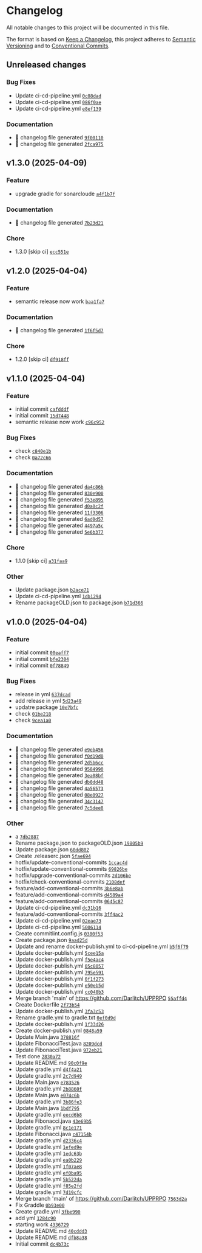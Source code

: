 # Changelog

All notable changes to this project will be documented in this file.

The format is based on [Keep a Changelog](https://keepachangelog.com/en/1.0.0/), this project adheres to [Semantic Versioning](https://semver.org/spec/v2.0.0.html) and to [Conventional Commits](https://www.conventionalcommits.org/en/v1.0.0/).

## Unreleased changes

### Bug Fixes
- Update ci-cd-pipeline.yml [`0c08dad`](https://github.com/Darlitch/UPPRPO/commit/0c08dad)
- Update ci-cd-pipeline.yml [`086f0ae`](https://github.com/Darlitch/UPPRPO/commit/086f0ae)
- Update ci-cd-pipeline.yml [`e8ef139`](https://github.com/Darlitch/UPPRPO/commit/e8ef139)

### Documentation
- :robot: changelog file generated [`9f00110`](https://github.com/Darlitch/UPPRPO/commit/9f00110)
- :robot: changelog file generated [`2fca975`](https://github.com/Darlitch/UPPRPO/commit/2fca975)

## v1.3.0 (2025-04-09)

### Feature
- upgrade gradle for sonarcloude [`a4f1b7f`](https://github.com/Darlitch/UPPRPO/commit/a4f1b7f)

### Documentation
- :robot: changelog file generated [`7b23d21`](https://github.com/Darlitch/UPPRPO/commit/7b23d21)

### Chore
- 1.3.0 [skip ci] [`ecc551e`](https://github.com/Darlitch/UPPRPO/commit/ecc551e)

## v1.2.0 (2025-04-04)

### Feature
- semantic release now work [`baa1fa7`](https://github.com/Darlitch/UPPRPO/commit/baa1fa7)

### Documentation
- :robot: changelog file generated [`1f6f5d7`](https://github.com/Darlitch/UPPRPO/commit/1f6f5d7)

### Chore
- 1.2.0 [skip ci] [`df918ff`](https://github.com/Darlitch/UPPRPO/commit/df918ff)

## v1.1.0 (2025-04-04)

### Feature
- initial commit [`cafdddf`](https://github.com/Darlitch/UPPRPO/commit/cafdddf)
- initial commit [`15d7448`](https://github.com/Darlitch/UPPRPO/commit/15d7448)
- semantic release now work [`c96c952`](https://github.com/Darlitch/UPPRPO/commit/c96c952)

### Bug Fixes
- check [`c840e1b`](https://github.com/Darlitch/UPPRPO/commit/c840e1b)
- check [`0a72c66`](https://github.com/Darlitch/UPPRPO/commit/0a72c66)

### Documentation
- :robot: changelog file generated [`da4c86b`](https://github.com/Darlitch/UPPRPO/commit/da4c86b)
- :robot: changelog file generated [`830e900`](https://github.com/Darlitch/UPPRPO/commit/830e900)
- :robot: changelog file generated [`f53e895`](https://github.com/Darlitch/UPPRPO/commit/f53e895)
- :robot: changelog file generated [`d0a0c2f`](https://github.com/Darlitch/UPPRPO/commit/d0a0c2f)
- :robot: changelog file generated [`11f3306`](https://github.com/Darlitch/UPPRPO/commit/11f3306)
- :robot: changelog file generated [`6ad0d57`](https://github.com/Darlitch/UPPRPO/commit/6ad0d57)
- :robot: changelog file generated [`4497a5c`](https://github.com/Darlitch/UPPRPO/commit/4497a5c)
- :robot: changelog file generated [`5e6b377`](https://github.com/Darlitch/UPPRPO/commit/5e6b377)

### Chore
- 1.1.0 [skip ci] [`a31faa9`](https://github.com/Darlitch/UPPRPO/commit/a31faa9)

### Other
- Update package.json [`b2ace71`](https://github.com/Darlitch/UPPRPO/commit/b2ace71)
- Update ci-cd-pipeline.yml [`1db1294`](https://github.com/Darlitch/UPPRPO/commit/1db1294)
- Rename packageOLD.json to package.json [`b71d366`](https://github.com/Darlitch/UPPRPO/commit/b71d366)

## v1.0.0 (2025-04-04)

### Feature
- initial commit [`00eaff7`](https://github.com/Darlitch/UPPRPO/commit/00eaff7)
- initial commit [`bfe2304`](https://github.com/Darlitch/UPPRPO/commit/bfe2304)
- initial commit [`0f78849`](https://github.com/Darlitch/UPPRPO/commit/0f78849)

### Bug Fixes
- release in yml [`637dcad`](https://github.com/Darlitch/UPPRPO/commit/637dcad)
- add release in yml [`5d23a49`](https://github.com/Darlitch/UPPRPO/commit/5d23a49)
- updatre package [`10e7bfc`](https://github.com/Darlitch/UPPRPO/commit/10e7bfc)
- check [`01be218`](https://github.com/Darlitch/UPPRPO/commit/01be218)
- check [`9cea1a0`](https://github.com/Darlitch/UPPRPO/commit/9cea1a0)

### Documentation
- :robot: changelog file generated [`e9eb456`](https://github.com/Darlitch/UPPRPO/commit/e9eb456)
- :robot: changelog file generated [`f0d19d0`](https://github.com/Darlitch/UPPRPO/commit/f0d19d0)
- :robot: changelog file generated [`2d5b6cc`](https://github.com/Darlitch/UPPRPO/commit/2d5b6cc)
- :robot: changelog file generated [`9584990`](https://github.com/Darlitch/UPPRPO/commit/9584990)
- :robot: changelog file generated [`3ea08bf`](https://github.com/Darlitch/UPPRPO/commit/3ea08bf)
- :robot: changelog file generated [`db0dd48`](https://github.com/Darlitch/UPPRPO/commit/db0dd48)
- :robot: changelog file generated [`4a56573`](https://github.com/Darlitch/UPPRPO/commit/4a56573)
- :robot: changelog file generated [`08e0927`](https://github.com/Darlitch/UPPRPO/commit/08e0927)
- :robot: changelog file generated [`34c3147`](https://github.com/Darlitch/UPPRPO/commit/34c3147)
- :robot: changelog file generated [`7c5dee8`](https://github.com/Darlitch/UPPRPO/commit/7c5dee8)

### Other
- a [`7db2887`](https://github.com/Darlitch/UPPRPO/commit/7db2887)
- Rename package.json to packageOLD.json [`19805b9`](https://github.com/Darlitch/UPPRPO/commit/19805b9)
- Update package.json [`60dd802`](https://github.com/Darlitch/UPPRPO/commit/60dd802)
- Create .releaserc.json [`5fae694`](https://github.com/Darlitch/UPPRPO/commit/5fae694)
- hotfix/update-сonventional-сommits [`1ccac4d`](https://github.com/Darlitch/UPPRPO/commit/1ccac4d)
- hotfix/update-сonventional-сommits [`69826be`](https://github.com/Darlitch/UPPRPO/commit/69826be)
- hotfix/upgrade-сonventional-сommits [`2d106be`](https://github.com/Darlitch/UPPRPO/commit/2d106be)
- hotfix/check-сonventional-сommits [`2108def`](https://github.com/Darlitch/UPPRPO/commit/2108def)
- feature/add-сonventional-сommits [`3b6e8ab`](https://github.com/Darlitch/UPPRPO/commit/3b6e8ab)
- feature/add-сonventional-сommits [`d4589a4`](https://github.com/Darlitch/UPPRPO/commit/d4589a4)
- feature/add-сonventional-сommits [`0645c87`](https://github.com/Darlitch/UPPRPO/commit/0645c87)
- Update ci-cd-pipeline.yml [`dc31b16`](https://github.com/Darlitch/UPPRPO/commit/dc31b16)
- feature/add-conventional-commits [`3ff4ac2`](https://github.com/Darlitch/UPPRPO/commit/3ff4ac2)
- Update ci-cd-pipeline.yml [`02eae73`](https://github.com/Darlitch/UPPRPO/commit/02eae73)
- Update ci-cd-pipeline.yml [`5006114`](https://github.com/Darlitch/UPPRPO/commit/5006114)
- Create commitlint.config.js [`0380f53`](https://github.com/Darlitch/UPPRPO/commit/0380f53)
- Create package.json [`9aad25d`](https://github.com/Darlitch/UPPRPO/commit/9aad25d)
- Update and rename docker-publish.yml to ci-cd-pipeline.yml [`b5f6f79`](https://github.com/Darlitch/UPPRPO/commit/b5f6f79)
- Update docker-publish.yml [`5cee15a`](https://github.com/Darlitch/UPPRPO/commit/5cee15a)
- Update docker-publish.yml [`f5e4ac4`](https://github.com/Darlitch/UPPRPO/commit/f5e4ac4)
- Update docker-publish.yml [`05c8057`](https://github.com/Darlitch/UPPRPO/commit/05c8057)
- Update docker-publish.yml [`795e591`](https://github.com/Darlitch/UPPRPO/commit/795e591)
- Update docker-publish.yml [`0f1f273`](https://github.com/Darlitch/UPPRPO/commit/0f1f273)
- Update docker-publish.yml [`e50eb5d`](https://github.com/Darlitch/UPPRPO/commit/e50eb5d)
- Update docker-publish.yml [`cc040b3`](https://github.com/Darlitch/UPPRPO/commit/cc040b3)
- Merge branch 'main' of https://github.com/Darlitch/UPPRPO [`55affd4`](https://github.com/Darlitch/UPPRPO/commit/55affd4)
- Create Dockerfile [`2f73b54`](https://github.com/Darlitch/UPPRPO/commit/2f73b54)
- Update docker-publish.yml [`3fa3c53`](https://github.com/Darlitch/UPPRPO/commit/3fa3c53)
- Rename gradle.yml to gradle.txt [`0ef0d9d`](https://github.com/Darlitch/UPPRPO/commit/0ef0d9d)
- Update docker-publish.yml [`1f33d26`](https://github.com/Darlitch/UPPRPO/commit/1f33d26)
- Create docker-publish.yml [`0848a59`](https://github.com/Darlitch/UPPRPO/commit/0848a59)
- Update Main.java [`378816f`](https://github.com/Darlitch/UPPRPO/commit/378816f)
- Update FibonacciTest.java [`8209dcd`](https://github.com/Darlitch/UPPRPO/commit/8209dcd)
- Update FibonacciTest.java [`972eb21`](https://github.com/Darlitch/UPPRPO/commit/972eb21)
- Test done [`2830a72`](https://github.com/Darlitch/UPPRPO/commit/2830a72)
- Update README.md [`90c0f9e`](https://github.com/Darlitch/UPPRPO/commit/90c0f9e)
- Update gradle.yml [`d4f4a21`](https://github.com/Darlitch/UPPRPO/commit/d4f4a21)
- Update gradle.yml [`2c7d949`](https://github.com/Darlitch/UPPRPO/commit/2c7d949)
- Update Main.java [`e783526`](https://github.com/Darlitch/UPPRPO/commit/e783526)
- Update gradle.yml [`2b8860f`](https://github.com/Darlitch/UPPRPO/commit/2b8860f)
- Update Main.java [`e074c6b`](https://github.com/Darlitch/UPPRPO/commit/e074c6b)
- Update gradle.yml [`3b86fe3`](https://github.com/Darlitch/UPPRPO/commit/3b86fe3)
- Update Main.java [`1bdf795`](https://github.com/Darlitch/UPPRPO/commit/1bdf795)
- Update gradle.yml [`eecd6b8`](https://github.com/Darlitch/UPPRPO/commit/eecd6b8)
- Update Fibonacci.java [`43e69b5`](https://github.com/Darlitch/UPPRPO/commit/43e69b5)
- Update gradle.yml [`8c1e171`](https://github.com/Darlitch/UPPRPO/commit/8c1e171)
- Update Fibonacci.java [`c47154b`](https://github.com/Darlitch/UPPRPO/commit/c47154b)
- Update gradle.yml [`d2336c4`](https://github.com/Darlitch/UPPRPO/commit/d2336c4)
- Update gradle.yml [`1efed9e`](https://github.com/Darlitch/UPPRPO/commit/1efed9e)
- Update gradle.yml [`1edc63b`](https://github.com/Darlitch/UPPRPO/commit/1edc63b)
- Update gradle.yml [`ea0b229`](https://github.com/Darlitch/UPPRPO/commit/ea0b229)
- Update gradle.yml [`1f07ae8`](https://github.com/Darlitch/UPPRPO/commit/1f07ae8)
- Update gradle.yml [`ef0ba95`](https://github.com/Darlitch/UPPRPO/commit/ef0ba95)
- Update gradle.yml [`5b522da`](https://github.com/Darlitch/UPPRPO/commit/5b522da)
- Update gradle.yml [`f85e2fd`](https://github.com/Darlitch/UPPRPO/commit/f85e2fd)
- Update gradle.yml [`7d19cfc`](https://github.com/Darlitch/UPPRPO/commit/7d19cfc)
- Merge branch 'main' of https://github.com/Darlitch/UPPRPO [`7563d2a`](https://github.com/Darlitch/UPPRPO/commit/7563d2a)
- Fix Graddle [`0b93e00`](https://github.com/Darlitch/UPPRPO/commit/0b93e00)
- Create gradle.yml [`3fbe990`](https://github.com/Darlitch/UPPRPO/commit/3fbe990)
- add yml [`1284c90`](https://github.com/Darlitch/UPPRPO/commit/1284c90)
- starting work [`4336729`](https://github.com/Darlitch/UPPRPO/commit/4336729)
- Update README.md [`40cddd3`](https://github.com/Darlitch/UPPRPO/commit/40cddd3)
- Update README.md [`dfb8a38`](https://github.com/Darlitch/UPPRPO/commit/dfb8a38)
- Initial commit [`dc4b73c`](https://github.com/Darlitch/UPPRPO/commit/dc4b73c)

